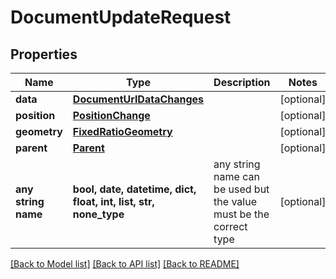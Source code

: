 # DocumentUpdateRequest


## Properties
Name | Type | Description | Notes
------------ | ------------- | ------------- | -------------
**data** | [**DocumentUrlDataChanges**](DocumentUrlDataChanges.md) |  | [optional] 
**position** | [**PositionChange**](PositionChange.md) |  | [optional] 
**geometry** | [**FixedRatioGeometry**](FixedRatioGeometry.md) |  | [optional] 
**parent** | [**Parent**](Parent.md) |  | [optional] 
**any string name** | **bool, date, datetime, dict, float, int, list, str, none_type** | any string name can be used but the value must be the correct type | [optional]

[[Back to Model list]](../README.md#documentation-for-models) [[Back to API list]](../README.md#documentation-for-api-endpoints) [[Back to README]](../README.md)


